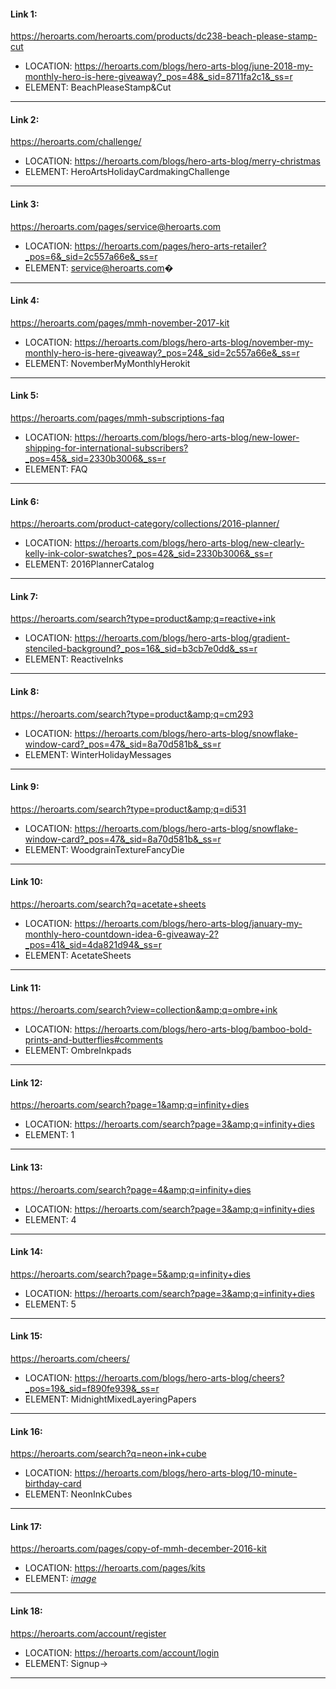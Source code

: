 #### Link 1:
https://heroarts.com/heroarts.com/products/dc238-beach-please-stamp-cut
- LOCATION: https://heroarts.com/blogs/hero-arts-blog/june-2018-my-monthly-hero-is-here-giveaway?_pos=48&_sid=8711fa2c1&_ss=r
- ELEMENT: BeachPleaseStamp&amp;Cut
---------------------------------------------------------------------------------------------------------
#### Link 2:
https://heroarts.com/challenge/
- LOCATION: https://heroarts.com/blogs/hero-arts-blog/merry-christmas
- ELEMENT: HeroArtsHolidayCardmakingChallenge
---------------------------------------------------------------------------------------------------------
#### Link 3:
https://heroarts.com/pages/service@heroarts.com
- LOCATION: https://heroarts.com/pages/hero-arts-retailer?_pos=6&_sid=2c557a66e&_ss=r
- ELEMENT: service@heroarts.com�
---------------------------------------------------------------------------------------------------------
#### Link 4:
https://heroarts.com/pages/mmh-november-2017-kit
- LOCATION: https://heroarts.com/blogs/hero-arts-blog/november-my-monthly-hero-is-here-giveaway?_pos=24&_sid=2c557a66e&_ss=r
- ELEMENT: NovemberMyMonthlyHerokit
---------------------------------------------------------------------------------------------------------
#### Link 5:
https://heroarts.com/pages/mmh-subscriptions-faq
- LOCATION: https://heroarts.com/blogs/hero-arts-blog/new-lower-shipping-for-international-subscribers?_pos=45&_sid=2330b3006&_ss=r
- ELEMENT: FAQ
---------------------------------------------------------------------------------------------------------
#### Link 6:
https://heroarts.com/product-category/collections/2016-planner/
- LOCATION: https://heroarts.com/blogs/hero-arts-blog/new-clearly-kelly-ink-color-swatches?_pos=42&_sid=2330b3006&_ss=r
- ELEMENT: 2016PlannerCatalog
---------------------------------------------------------------------------------------------------------
#### Link 7:
https://heroarts.com/search?type=product&amp;q=reactive+ink
- LOCATION: https://heroarts.com/blogs/hero-arts-blog/gradient-stenciled-background?_pos=16&_sid=b3cb7e0dd&_ss=r
- ELEMENT: ReactiveInks
---------------------------------------------------------------------------------------------------------
#### Link 8:
https://heroarts.com/search?type=product&amp;q=cm293
- LOCATION: https://heroarts.com/blogs/hero-arts-blog/snowflake-window-card?_pos=47&_sid=8a70d581b&_ss=r
- ELEMENT: WinterHolidayMessages
---------------------------------------------------------------------------------------------------------
#### Link 9:
https://heroarts.com/search?type=product&amp;q=di531
- LOCATION: https://heroarts.com/blogs/hero-arts-blog/snowflake-window-card?_pos=47&_sid=8a70d581b&_ss=r
- ELEMENT: WoodgrainTextureFancyDie
---------------------------------------------------------------------------------------------------------
#### Link 10:
https://heroarts.com/search?q=acetate+sheets
- LOCATION: https://heroarts.com/blogs/hero-arts-blog/january-my-monthly-hero-countdown-idea-6-giveaway-2?_pos=41&_sid=4da821d94&_ss=r
- ELEMENT: AcetateSheets
---------------------------------------------------------------------------------------------------------
#### Link 11:
https://heroarts.com/search?view=collection&amp;q=ombre+ink
- LOCATION: https://heroarts.com/blogs/hero-arts-blog/bamboo-bold-prints-and-butterflies#comments
- ELEMENT: OmbreInkpads
---------------------------------------------------------------------------------------------------------
#### Link 12:
https://heroarts.com/search?page=1&amp;q=infinity+dies
- LOCATION: https://heroarts.com/search?page=3&amp;q=infinity+dies
- ELEMENT: 1
---------------------------------------------------------------------------------------------------------
#### Link 13:
https://heroarts.com/search?page=4&amp;q=infinity+dies
- LOCATION: https://heroarts.com/search?page=3&amp;q=infinity+dies
- ELEMENT: 4
---------------------------------------------------------------------------------------------------------
#### Link 14:
https://heroarts.com/search?page=5&amp;q=infinity+dies
- LOCATION: https://heroarts.com/search?page=3&amp;q=infinity+dies
- ELEMENT: 5
---------------------------------------------------------------------------------------------------------
#### Link 15:
https://heroarts.com/cheers/
- LOCATION: https://heroarts.com/blogs/hero-arts-blog/cheers?_pos=19&_sid=f890fe939&_ss=r
- ELEMENT: MidnightMixedLayeringPapers
---------------------------------------------------------------------------------------------------------
#### Link 16:
https://heroarts.com/search?q=neon+ink+cube
- LOCATION: https://heroarts.com/blogs/hero-arts-blog/10-minute-birthday-card
- ELEMENT: NeonInkCubes
---------------------------------------------------------------------------------------------------------
#### Link 17:
https://heroarts.com/pages/copy-of-mmh-december-2016-kit
- LOCATION: https://heroarts.com/pages/kits
- ELEMENT: [*image*]( http://cdn.shopify.com/s/files/1/1420/5382/files/MH1216_SOLDOUT_large.jpg?v=1528406459)
---------------------------------------------------------------------------------------------------------
#### Link 18:
https://heroarts.com/account/register
- LOCATION: https://heroarts.com/account/login
- ELEMENT: Signup&rarr;
---------------------------------------------------------------------------------------------------------
